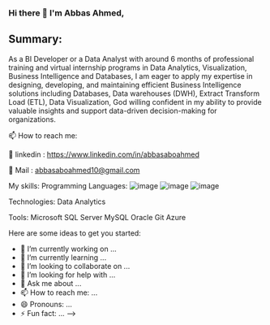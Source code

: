 ### Hi there 👋 I'm Abbas Ahmed,
## Summary:
As a BI Developer or a Data Analyst with around 6 months of professional training and virtual internship programs in Data Analytics, Visualization, Business Intelligence and Databases, I am eager to apply my expertise in designing, developing, and maintaining efficient Business Intelligence solutions including Databases, Data warehouses (DWH), Extract Transform Load (ETL), Data Visualization, God willing confident in my ability to provide valuable insights and support data-driven decision-making for organizations.

📫 How to reach me:

🔗 linkedin : https://www.linkedin.com/in/abbasaboahmed

🔗 Mail : abbasaboahmed10@gmail.com

My skills:
Programming Languages:
![image](https://github.com/AbbasAboAhmed/AbbasAboAhmed/assets/119682955/c438af2c-a362-468e-a163-e63eae759fe4) 
![image](https://github.com/AbbasAboAhmed/AbbasAboAhmed/assets/119682955/cf313e44-d5ae-483f-b002-364ac8e19ea5)
![image](https://github.com/AbbasAboAhmed/AbbasAboAhmed/assets/119682955/65a26573-9d33-4ab4-83bf-bf723f8c3c02)





Technologies:
Data Analytics

Tools:
Microsoft SQL Server MySQL Oracle Git  Azure 



Here are some ideas to get you started:

- 🔭 I’m currently working on ...
- 🌱 I’m currently learning ...
- 👯 I’m looking to collaborate on ...
- 🤔 I’m looking for help with ...
- 💬 Ask me about ...
- 📫 How to reach me: ...
- 😄 Pronouns: ...
- ⚡ Fun fact: ...
-->
